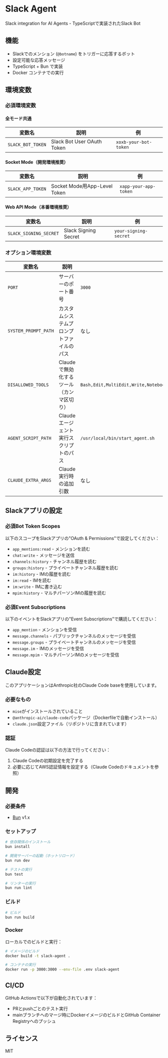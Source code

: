 # Slack Agent

Slack integration for AI Agents - TypeScriptで実装されたSlack Bot

## 機能

- Slackでのメンション (`@botname`) をトリガーに応答するボット
- 設定可能な応答メッセージ
- TypeScript + Bun で実装
- Docker コンテナでの実行

## 環境変数

### 必須環境変数

#### 全モード共通
| 変数名 | 説明 | 例 |
|--------|------|-----|
| `SLACK_BOT_TOKEN` | Slack Bot User OAuth Token | `xoxb-your-bot-token` |

#### Socket Mode（開発環境推奨）
| 変数名 | 説明 | 例 |
|--------|------|-----|
| `SLACK_APP_TOKEN` | Socket Mode用App-Level Token | `xapp-your-app-token` |

#### Web API Mode（本番環境推奨）
| 変数名 | 説明 | 例 |
|--------|------|-----|
| `SLACK_SIGNING_SECRET` | Slack Signing Secret | `your-signing-secret` |

### オプション環境変数
| 変数名 | 説明 | デフォルト値 |
|--------|------|------------|
| `PORT` | サーバーのポート番号 | `3000` |
| `SYSTEM_PROMPT_PATH` | カスタムシステムプロンプトファイルのパス | なし |
| `DISALLOWED_TOOLS` | Claudeで無効化するツール（カンマ区切り） | `Bash,Edit,MultiEdit,Write,NotebookRead,NotebookEdit,WebFetch,TodoRead,TodoWrite,WebSearch` |
| `AGENT_SCRIPT_PATH` | Claudeエージェント実行スクリプトのパス | `/usr/local/bin/start_agent.sh` |
| `CLAUDE_EXTRA_ARGS` | Claude実行時の追加引数 | なし |

## Slackアプリの設定

### 必須Bot Token Scopes
以下のスコープをSlackアプリの"OAuth & Permissions"で設定してください：

- `app_mentions:read` - メンションを読む
- `chat:write` - メッセージを送信
- `channels:history` - チャンネル履歴を読む
- `groups:history` - プライベートチャンネル履歴を読む
- `im:history` - IMの履歴を読む
- `im:read` - IMを読む
- `im:write` - IMに書き込む
- `mpim:history` - マルチパーソンIMの履歴を読む

### 必須Event Subscriptions
以下のイベントをSlackアプリの"Event Subscriptions"で購読してください：

- `app_mention` - メンションを受信
- `message.channels` - パブリックチャンネルのメッセージを受信
- `message.groups` - プライベートチャンネルのメッセージを受信
- `message.im` - IMのメッセージを受信
- `message.mpim` - マルチパーソンIMのメッセージを受信

## Claude設定

このアプリケーションはAnthropic社のClaude Code baseを使用しています。

### 必要なもの
- `mise`がインストールされていること
- `@anthropic-ai/claude-code`パッケージ（Dockerfileで自動インストール）
- `claude.json`設定ファイル（リポジトリに含まれています）

### 認証
Claude Codeの認証は以下の方法で行ってください：
1. Claude Codeの初期設定を完了する
2. 必要に応じてAWS認証情報を設定する（Claude Codeのドキュメントを参照）

## 開発

### 必要条件

- [Bun](https://bun.sh/) v1.x

### セットアップ

```bash
# 依存関係のインストール
bun install

# 開発サーバーの起動（ホットリロード）
bun run dev

# テストの実行
bun test

# リンターの実行
bun run lint
```

### ビルド

```bash
# ビルド
bun run build
```

### Docker

ローカルでのビルドと実行：

```bash
# イメージのビルド
docker build -t slack-agent .

# コンテナの実行
docker run -p 3000:3000 --env-file .env slack-agent
```

## CI/CD

GitHub Actionsで以下が自動化されています：

- PRとpushごとのテスト実行
- mainブランチへのマージ時にDockerイメージのビルドとGitHub Container Registryへのプッシュ

## ライセンス

MIT
